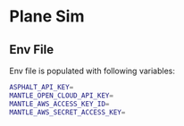 # Plane Sim

## Env File

Env file is populated with following variables:

```bash
ASPHALT_API_KEY=
MANTLE_OPEN_CLOUD_API_KEY=
MANTLE_AWS_ACCESS_KEY_ID=
MANTLE_AWS_SECRET_ACCESS_KEY=
```
